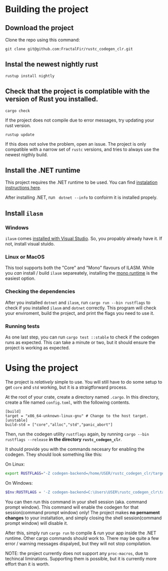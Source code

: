 # Building the project
## Download the project
Clone the repo using this command:
```
git clone git@github.com:FractalFir/rustc_codegen_clr.git
```
## Instal the newest nightly rust
```
rustup install nightly
```
## Check that the project is complatible with the version of Rust you installed. 
```
cargo check
```
If the project does not compile due to error messages, try updating your rust version.
```
rustup update
```

If this does not solve the problem, open an issue. The project is only compatible with a narrow set of `rustc` versions, and tries to always use the newest nigthly build.
## Install the .NET runtime

This project requires the .NET runtime to be used. You can find [instalation instructions here](https://dotnet.microsoft.com/en-us/download).

After installing .NET, run ` dotnet --info` to confoirm it is installed propely.

## Install `ilasm`

### Windows

`ilasm` comes [installed with Visual Studio](https://learn.microsoft.com/en-us/dotnet/framework/tools/ilasm-exe-il-assembler). So, you propably already have it. If not, install visual stuido. 

### Linux or MacOS

This tool supports both the "Core" and "Mono" flavours of ILASM. While you *can* install / build `ilasm` separeately, installing the [mono runtime](https://www.mono-project.com/download/stable/) is the easiest option.

### Checking the dependencies 

After you installed `dotnet` and `ilasm`, run `cargo run --bin rustflags` to check if you installed `ilasm` and `dotnet` correctly. This program will check your enviroment, build the project, and print the flags you need to use it.

### Running tests

As one last step, you can run `cargo test ::stable` to check if the codegen runs as expected. This can take a minute or two, but it should ensure the project is working as expected.

# Using the project 

The project is *relatively* simple to use. You will still have to do some setup to get `core` and `std` working, but it is a straigtforward process. 

At the root of your crate, create a directory named `.cargo`. In this directory, create a file named `config.toml`, with the following contents.

```
[build] 
target = "x86_64-unknown-linux-gnu" # Change to the host target.
[unstable]
build-std = ["core","alloc","std","panic_abort"]
```

Then, run the codegen utility `rustflags` again, by running `cargo --bin rustflags --release` **in the directory `rustc_codegen_clr`**.

It should provide you with the commands necesary for enabling the codegen. They should look something like this:

On Linux:
```bash
export RUSTFLAGS="-Z codegen-backend=/home/USER/rustc_codegen_clr/target/release/librustc_codegen_clr.so -C linker=/home/USER/rustc_codegen_clr/target/release/linker -C link-args=--cargo-support "
```
On Windows:
```powershell
$Env:RUSTFLAGS = '-Z codegen-backend=C:\Users\USER\rustc_codegen_clr\target\release\librustc_codegen_clr.dll -C linker=\Users\USER\rustc_codegen_clr\target\release\linker.exe -C link-args=--cargo-support '
```

You can then run this command in your shell session (aka. command prompt window). This command will enable the codegen for that session(command prompt window) only! 
The project makes **no pernament changes** to your instaltation, and simply closing the shell session(command prompt window) will disable it. 

After this, simply run `cargo run` to compile & run your app inside the .NET runtime. Other cargo commands should work to. There may be quite a few error / warning messages dispalyed, but they will not stop compilation.

NOTE: the project currently does not support any `proc-macros`, due to techincal liminations. Supporting them is possible, but it is currently more effort than it is worth.
